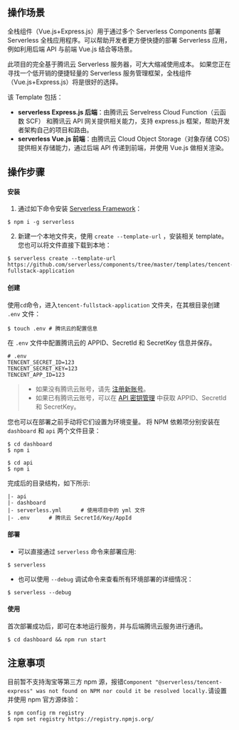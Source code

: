 ## 操作场景

全栈组件（Vue.js+Express.js）用于通过多个 Serverless Components 部署 Serverless 全栈应用程序。可以帮助开发者更方便快捷的部署 Serverless 应用，例如利用后端 API 与前端 Vue.js 结合等场景。

此项目的完全基于腾讯云 Serverless 服务器，可大大缩减使用成本。 如果您正在寻找一个低开销的便捷轻量的 Serverless 服务管理框架，全栈组件（Vue.js+Express.js）将是很好的选择。

该 Template 包括：

- **serverless Express.js 后端**：由腾讯云 Servelress Cloud Function（云函数 SCF） 和腾讯云 API 网关提供相关能力，支持 express.js 框架，帮助开发者架构自己的项目和路由。
- **serverless Vue.js 前端**：由腾讯云 Cloud Object Storage（对象存储 COS）提供相关存储能力，通过后端 API 传递到前端，并使用 Vue.js 做相关渲染。

## 操作步骤

#### 安装

1. 通过如下命令安装 [Serverless Framework](https://www.github.com/serverless/serverless)：

```console
$ npm i -g serverless
```

2. 新建一个本地文件夹，使用 `create --template-url` ，安装相关 template。您也可以将文件直接下载到本地：

```console
$ serverless create --template-url https://github.com/serverless/components/tree/master/templates/tencent-fullstack-application
```

#### 创建

使用`cd`命令，进入`tencent-fullstack-application` 文件夹，在其根目录创建 `.env` 文件：

```console
$ touch .env # 腾讯云的配置信息
```

在 `.env` 文件中配置腾讯云的 APPID、SecretId 和 SecretKey 信息并保存。

```
# .env
TENCENT_SECRET_ID=123
TENCENT_SECRET_KEY=123
TENCENT_APP_ID=123
```

> - 如果没有腾讯云账号，请先 [注册新账号](https://cloud.tencent.com/register)。
> - 如果已有腾讯云账号，可以在 [API 密钥管理](https://console.cloud.tencent.com/cam/capi) 中获取 APPID、SecretId 和 SecretKey。

您也可以在部署之前手动将它们设置为环境变量。
将 NPM 依赖项分别安装在 `dashboard` 和 `api` 两个文件目录：

```console
$ cd dashboard
$ npm i
```

```
$ cd api
$ npm i
```

完成后的目录结构，如下所示:

```
|- api
|- dashboard
|- serverless.yml      # 使用项目中的 yml 文件
|- .env      # 腾讯云 SecretId/Key/AppId
```

#### 部署

- 可以直接通过 `serverless` 命令来部署应用:

```console
$ serverless
```

- 也可以使用 `--debug` 调试命令来查看所有环境部署的详细情况：

```console
$ serverless --debug
```

#### 使用

首次部署成功后，即可在本地运行服务，并与后端腾讯云服务进行通讯。

```console
$ cd dashboard && npm run start
```

## 注意事项

目前暂不支持淘宝等第三方 npm 源，报错`Component "@serverless/tencent-express" was not found on NPM nor could it be resolved locally.`请设置并使用 npm 官方源体验：

```console
$ npm config rm registry
$ npm set registry https://registry.npmjs.org/
```
